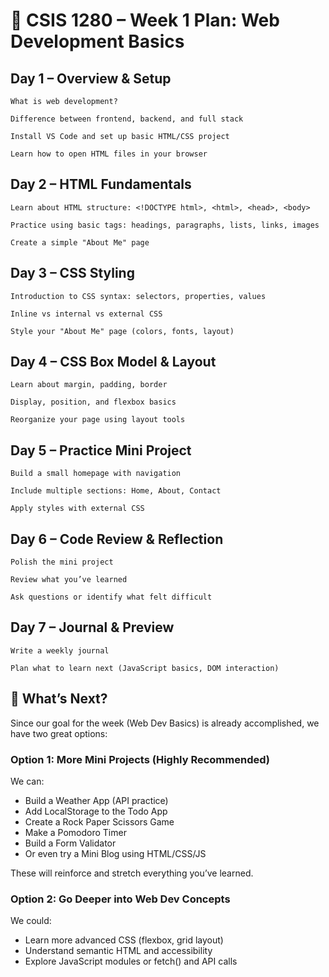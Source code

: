 # 📅 CSIS 1280 – Week 1 Plan: Web Development Basics

## Day 1 – Overview & Setup

    What is web development?

    Difference between frontend, backend, and full stack

    Install VS Code and set up basic HTML/CSS project

    Learn how to open HTML files in your browser

## Day 2 – HTML Fundamentals

    Learn about HTML structure: <!DOCTYPE html>, <html>, <head>, <body>

    Practice using basic tags: headings, paragraphs, lists, links, images

    Create a simple "About Me" page

## Day 3 – CSS Styling

    Introduction to CSS syntax: selectors, properties, values

    Inline vs internal vs external CSS

    Style your "About Me" page (colors, fonts, layout)

## Day 4 – CSS Box Model & Layout

    Learn about margin, padding, border

    Display, position, and flexbox basics

    Reorganize your page using layout tools

## Day 5 – Practice Mini Project

    Build a small homepage with navigation

    Include multiple sections: Home, About, Contact

    Apply styles with external CSS

## Day 6 – Code Review & Reflection

    Polish the mini project

    Review what you’ve learned

    Ask questions or identify what felt difficult

## Day 7 – Journal & Preview

    Write a weekly journal

    Plan what to learn next (JavaScript basics, DOM interaction)

## 🔮 What’s Next?

Since our goal for the week (Web Dev Basics) is already accomplished, we have two great options:

### Option 1: More Mini Projects (Highly Recommended)

We can:

- Build a Weather App (API practice)
- Add LocalStorage to the Todo App
- Create a Rock Paper Scissors Game
- Make a Pomodoro Timer
- Build a Form Validator
- Or even try a Mini Blog using HTML/CSS/JS

These will reinforce and stretch everything you’ve learned.

### Option 2: Go Deeper into Web Dev Concepts

We could:

- Learn more advanced CSS (flexbox, grid layout)
- Understand semantic HTML and accessibility
- Explore JavaScript modules or fetch() and API calls
